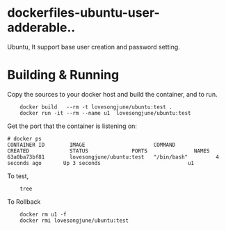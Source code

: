 # dockerfiles-ubuntu-user-adderable..
Ubuntu, It support base user creation and password setting.

# Building & Running

Copy the sources to your docker host and build the container, and to run.
```
	docker build   --rm -t lovesongjune/ubuntu:test .
	docker run -it --rm --name u1  lovesongjune/ubuntu:test
```
Get the port that the container is listening on:

```
# docker ps
CONTAINER ID        IMAGE                      COMMAND             CREATED             STATUS              PORTS               NAMES
63a0ba73bf81        lovesongjune/ubuntu:test   "/bin/bash"         4 seconds ago       Up 3 seconds                            u1
```

To test,
```
	tree
```
To Rollback
```
    docker rm u1 -f 
    docker rmi lovesongjune/ubuntu:test
```
